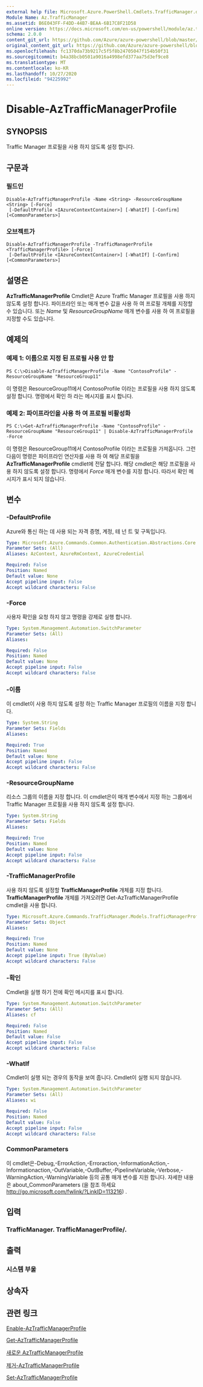 ```yaml
---
external help file: Microsoft.Azure.PowerShell.Cmdlets.TrafficManager.dll-Help.xml
Module Name: Az.TrafficManager
ms.assetid: B6E043FF-F4DD-44B7-BEAA-6B17C8F21D58
online version: https://docs.microsoft.com/en-us/powershell/module/az.trafficmanager/disable-aztrafficmanagerprofile
schema: 2.0.0
content_git_url: https://github.com/Azure/azure-powershell/blob/master/src/TrafficManager/TrafficManager/help/Disable-AzTrafficManagerProfile.md
original_content_git_url: https://github.com/Azure/azure-powershell/blob/master/src/TrafficManager/TrafficManager/help/Disable-AzTrafficManagerProfile.md
ms.openlocfilehash: fc1370da73b9217c5f5f8b24705047f154b50f31
ms.sourcegitcommit: b4a38bcb0501a9016a4998efd377aa75d3ef9ce8
ms.translationtype: MT
ms.contentlocale: ko-KR
ms.lasthandoff: 10/27/2020
ms.locfileid: "94225992"
---
```

# Disable-AzTrafficManagerProfile

## SYNOPSIS
Traffic Manager 프로필을 사용 하지 않도록 설정 합니다.

## 구문과

### 필드인
```
Disable-AzTrafficManagerProfile -Name <String> -ResourceGroupName <String> [-Force]
 [-DefaultProfile <IAzureContextContainer>] [-WhatIf] [-Confirm] [<CommonParameters>]
```

### 오브젝트가
```
Disable-AzTrafficManagerProfile -TrafficManagerProfile <TrafficManagerProfile> [-Force]
 [-DefaultProfile <IAzureContextContainer>] [-WhatIf] [-Confirm] [<CommonParameters>]
```

## 설명은
**AzTrafficManagerProfile** Cmdlet은 Azure Traffic Manager 프로필을 사용 하지 않도록 설정 합니다.
파이프라인 또는 매개 변수 값을 사용 하 여 프로필 개체를 지정할 수 있습니다.
또는 *Name* 및 *ResourceGroupName* 매개 변수를 사용 하 여 프로필을 지정할 수도 있습니다.

## 예제의

### 예제 1: 이름으로 지정 된 프로필 사용 안 함
```
PS C:\>Disable-AzTrafficManagerProfile -Name "ContosoProfile" -ResourceGroupName "ResourceGroup11"
```

이 명령은 ResourceGroup11에서 ContosoProfile 이라는 프로필을 사용 하지 않도록 설정 합니다.
명령에서 확인 하 라는 메시지를 표시 합니다.

### 예제 2: 파이프라인을 사용 하 여 프로필 비활성화
```
PS C:\>Get-AzTrafficManagerProfile -Name "ContosoProfile" -ResourceGroupName "ResourceGroup11" | Disable-AzTrafficManagerProfile -Force
```

이 명령은 ResourceGroup11에서 ContosoProfile 이라는 프로필을 가져옵니다.
그런 다음이 명령은 파이프라인 연산자를 사용 하 여 해당 프로필을 **AzTrafficManagerProfile** cmdlet에 전달 합니다.
해당 cmdlet은 해당 프로필을 사용 하지 않도록 설정 합니다.
명령에서 *Force* 매개 변수를 지정 합니다.
따라서 확인 메시지가 표시 되지 않습니다.

## 변수

### -DefaultProfile
Azure와 통신 하는 데 사용 되는 자격 증명, 계정, 테 넌 트 및 구독입니다.

```yaml
Type: Microsoft.Azure.Commands.Common.Authentication.Abstractions.Core.IAzureContextContainer
Parameter Sets: (All)
Aliases: AzContext, AzureRmContext, AzureCredential

Required: False
Position: Named
Default value: None
Accept pipeline input: False
Accept wildcard characters: False
```

### -Force
사용자 확인을 요청 하지 않고 명령을 강제로 실행 합니다.

```yaml
Type: System.Management.Automation.SwitchParameter
Parameter Sets: (All)
Aliases:

Required: False
Position: Named
Default value: None
Accept pipeline input: False
Accept wildcard characters: False
```

### -이름
이 cmdlet이 사용 하지 않도록 설정 하는 Traffic Manager 프로필의 이름을 지정 합니다.

```yaml
Type: System.String
Parameter Sets: Fields
Aliases:

Required: True
Position: Named
Default value: None
Accept pipeline input: False
Accept wildcard characters: False
```

### -ResourceGroupName
리소스 그룹의 이름을 지정 합니다.
이 cmdlet은이 매개 변수에서 지정 하는 그룹에서 Traffic Manager 프로필을 사용 하지 않도록 설정 합니다.

```yaml
Type: System.String
Parameter Sets: Fields
Aliases:

Required: True
Position: Named
Default value: None
Accept pipeline input: False
Accept wildcard characters: False
```

### -TrafficManagerProfile
사용 하지 않도록 설정할 **TrafficManagerProfile** 개체를 지정 합니다.
**TrafficManagerProfile** 개체를 가져오려면 Get-AzTrafficManagerProfile cmdlet을 사용 합니다.

```yaml
Type: Microsoft.Azure.Commands.TrafficManager.Models.TrafficManagerProfile
Parameter Sets: Object
Aliases:

Required: True
Position: Named
Default value: None
Accept pipeline input: True (ByValue)
Accept wildcard characters: False
```

### -확인
Cmdlet을 실행 하기 전에 확인 메시지를 표시 합니다.

```yaml
Type: System.Management.Automation.SwitchParameter
Parameter Sets: (All)
Aliases: cf

Required: False
Position: Named
Default value: False
Accept pipeline input: False
Accept wildcard characters: False
```

### -WhatIf
Cmdlet이 실행 되는 경우의 동작을 보여 줍니다.
Cmdlet이 실행 되지 않습니다.

```yaml
Type: System.Management.Automation.SwitchParameter
Parameter Sets: (All)
Aliases: wi

Required: False
Position: Named
Default value: False
Accept pipeline input: False
Accept wildcard characters: False
```

### CommonParameters
이 cmdlet은-Debug,-ErrorAction,-Erroraction,-InformationAction,-Informationaction,-OutVariable,-OutBuffer,-PipelineVariable,-Verbose,-WarningAction,-WarningVariable 등의 공통 매개 변수를 지원 합니다. 자세한 내용은 about_CommonParameters (을 참조 하세요 http://go.microsoft.com/fwlink/?LinkID=113216) .

## 입력

### TrafficManager. TrafficManagerProfile/.

## 출력

### 시스템 부울

## 상속자

## 관련 링크

[Enable-AzTrafficManagerProfile](./Enable-AzTrafficManagerProfile.md)

[Get-AzTrafficManagerProfile](./Get-AzTrafficManagerProfile.md)

[새로운 AzTrafficManagerProfile](./New-AzTrafficManagerProfile.md)

[제거-AzTrafficManagerProfile](./Remove-AzTrafficManagerProfile.md)

[Set-AzTrafficManagerProfile](./Set-AzTrafficManagerProfile.md)


